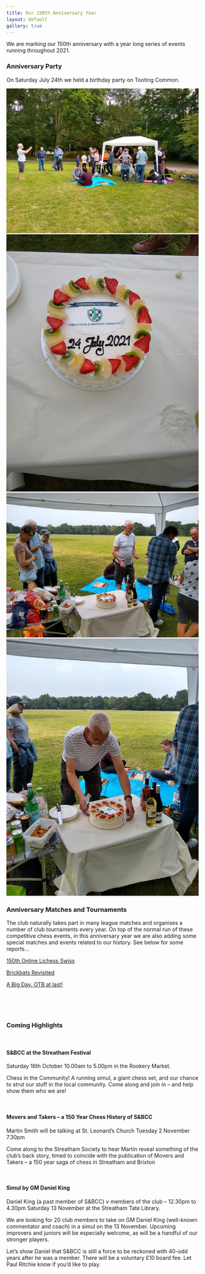 ```yaml
---
title: Our 150th Anniversary Year
layout: default
gallery: true
---
```


We are marking our 150th anniversary with a year long series of events running throughout 2021.

### Anniversary Party

On Saturday July 24th we held a birthday party on Tooting Common.

<!-- Add images to <div class="fotorama"></div> -->
<div class="fotorama" 
     data-loop="true"
     data-arrows="true"
     data-click="true"
     data-swipe="true"
     data-width="100%">
  <img src="/assets/anniv/anniv-wide.jpg">
  <img src="/assets/anniv/anniv-cake.jpg">
  <img src="/assets/anniv/anniv-table.jpg">
  <img src="/assets/anniv/anniv-martin.jpg">
</div>

### Anniversary Matches and Tournaments

The club naturally takes part in many league matches and organises a number of club tournaments every year. On top of the normal run of these competitive chess events, in this anniversary year we are also adding some special matches and events related to our history. See below for some reports...

[150th Online Lichess Swiss](/2021/03/08/150th-anniversary-update-1-first-online-tournament-of-our-anniversary-year.html)

[Brickbats Revisited](/2021/03/11/150th-anniversary-update-2-brickbat-revisited.html)

[A Big Day. OTB at last!](/2021/09/08/150th-anniversary-another-update-otb-at-last.html)

<br><br><br>

### Coming Highlights

<br>

#### S&BCC at the Streatham Festival

Saturday 16th October 10.00am to 5.00pm in the Rookery Market.

Chess in the Community! A running simul, a giant chess set, and our chance to strut our stuff in the local community. Come along and join in – and help show them who we are!

<br>

#### Movers and Takers – a 150 Year Chess History of S&BCC

Martin Smith will be  talking at St. Leonard’s Church Tuesday 2 November 7.30pm                      

Come along to the Streatham Society to hear Martin reveal something of the club’s back story, timed to coincide with the publication of Movers and Takers – a 150 year saga of chess in Streatham and Brixton

<br>

#### Simul by GM Daniel King

Daniel King (a past member of S&BCC) v members of the club – 12.30pm to 4.30pm Saturday 13 November at the Streatham Tate Library.

We are looking for 20 club members to take on GM Daniel King (well-known commentator and coach) in a simul on the 13 November. Upcoming improvers and juniors will be especially welcome, as will be a handful of our stronger players.

Let’s show Daniel that S&BCC is still a force to be reckoned with 40-odd years after he was a member. There will be a voluntary £10 board fee. Let Paul Ritchie know if you’d like to play.         

<br>
